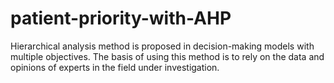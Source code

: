 # patient-priority-with-AHP
Hierarchical analysis method is proposed in decision-making models with multiple objectives. The basis of using this method is to rely on the data and opinions of experts in the field under investigation. 
